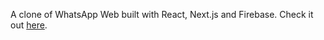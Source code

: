 A clone of WhatsApp Web built with React, Next.js and Firebase. 
Check it out [here](https://whatsapp-clone-lyart.vercel.app/).
